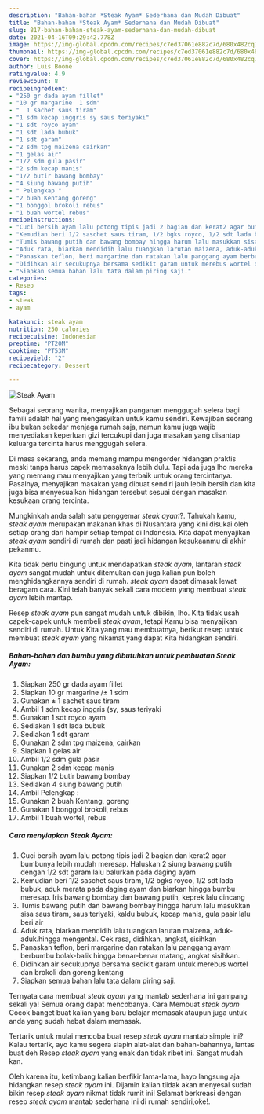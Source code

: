 ```yaml
---
description: "Bahan-bahan *Steak Ayam* Sederhana dan Mudah Dibuat"
title: "Bahan-bahan *Steak Ayam* Sederhana dan Mudah Dibuat"
slug: 817-bahan-bahan-steak-ayam-sederhana-dan-mudah-dibuat
date: 2021-04-16T09:29:42.778Z
image: https://img-global.cpcdn.com/recipes/c7ed37061e882c7d/680x482cq70/steak-ayam-foto-resep-utama.jpg
thumbnail: https://img-global.cpcdn.com/recipes/c7ed37061e882c7d/680x482cq70/steak-ayam-foto-resep-utama.jpg
cover: https://img-global.cpcdn.com/recipes/c7ed37061e882c7d/680x482cq70/steak-ayam-foto-resep-utama.jpg
author: Luis Boone
ratingvalue: 4.9
reviewcount: 8
recipeingredient:
- "250 gr dada ayam fillet"
- "10 gr margarine  1 sdm"
- "  1 sachet saus tiram"
- "1 sdm kecap inggris sy saus teriyaki"
- "1 sdt royco ayam"
- "1 sdt lada bubuk"
- "1 sdt garam"
- "2 sdm tpg maizena cairkan"
- "1 gelas air"
- "1/2 sdm gula pasir"
- "2 sdm kecap manis"
- "1/2 butir bawang bombay"
- "4 siung bawang putih"
- " Pelengkap "
- "2 buah Kentang goreng"
- "1 bonggol brokoli rebus"
- "1 buah wortel rebus"
recipeinstructions:
- "Cuci bersih ayam lalu potong tipis jadi 2 bagian dan kerat2 agar bumbunya lebih mudah meresap. Haluskan 2 siung bawang putih dengan 1/2 sdt garam lalu balurkan pada daging ayam"
- "Kemudian beri 1/2 saschet saus tiram, 1/2 bgks royco, 1/2 sdt lada bubuk, aduk merata pada daging ayam dan biarkan hingga bumbu meresap. Iris bawang bombay dan bawang putih, keprek lalu cincang"
- "Tumis bawang putih dan bawang bombay hingga harum lalu masukkan sisa saus tiram, saus teriyaki, kaldu bubuk, kecap manis, gula pasir lalu beri air"
- "Aduk rata, biarkan mendidih lalu tuangkan larutan maizena, aduk-aduk.hingga mengental. Cek rasa, didihkan, angkat, sisihkan"
- "Panaskan teflon, beri margarine dan ratakan lalu panggang ayam berbumbu bolak-balik hingga benar-benar matang, angkat sisihkan."
- "Didihkan air secukupnya bersama sedikit garam untuk merebus wortel dan brokoli dan goreng kentang"
- "Siapkan semua bahan lalu tata dalam piring saji."
categories:
- Resep
tags:
- steak
- ayam

katakunci: steak ayam 
nutrition: 250 calories
recipecuisine: Indonesian
preptime: "PT20M"
cooktime: "PT53M"
recipeyield: "2"
recipecategory: Dessert

---
```



![*Steak Ayam*](https://img-global.cpcdn.com/recipes/c7ed37061e882c7d/680x482cq70/steak-ayam-foto-resep-utama.jpg)

Sebagai seorang wanita, menyajikan panganan menggugah selera bagi famili adalah hal yang mengasyikan untuk kamu sendiri. Kewajiban seorang ibu bukan sekedar menjaga rumah saja, namun kamu juga wajib menyediakan keperluan gizi tercukupi dan juga masakan yang disantap keluarga tercinta harus menggugah selera.

Di masa  sekarang, anda memang mampu mengorder hidangan praktis meski tanpa harus capek memasaknya lebih dulu. Tapi ada juga lho mereka yang memang mau menyajikan yang terbaik untuk orang tercintanya. Pasalnya, menyajikan masakan yang dibuat sendiri jauh lebih bersih dan kita juga bisa menyesuaikan hidangan tersebut sesuai dengan masakan kesukaan orang tercinta. 



Mungkinkah anda salah satu penggemar *steak ayam*?. Tahukah kamu, *steak ayam* merupakan makanan khas di Nusantara yang kini disukai oleh setiap orang dari hampir setiap tempat di Indonesia. Kita dapat menyajikan *steak ayam* sendiri di rumah dan pasti jadi hidangan kesukaanmu di akhir pekanmu.

Kita tidak perlu bingung untuk mendapatkan *steak ayam*, lantaran *steak ayam* sangat mudah untuk ditemukan dan juga kalian pun boleh menghidangkannya sendiri di rumah. *steak ayam* dapat dimasak lewat beragam cara. Kini telah banyak sekali cara modern yang membuat *steak ayam* lebih mantap.

Resep *steak ayam* pun sangat mudah untuk dibikin, lho. Kita tidak usah capek-capek untuk membeli *steak ayam*, tetapi Kamu bisa menyajikan sendiri di rumah. Untuk Kita yang mau membuatnya, berikut resep untuk membuat *steak ayam* yang nikamat yang dapat Kita hidangkan sendiri.

<!--inarticleads1-->

##### Bahan-bahan dan bumbu yang dibutuhkan untuk pembuatan *Steak Ayam*:

1. Siapkan 250 gr dada ayam fillet
1. Siapkan 10 gr margarine /± 1 sdm
1. Gunakan  ± 1 sachet saus tiram
1. Ambil 1 sdm kecap inggris (sy, saus teriyaki
1. Gunakan 1 sdt royco ayam
1. Sediakan 1 sdt lada bubuk
1. Sediakan 1 sdt garam
1. Gunakan 2 sdm tpg maizena, cairkan
1. Siapkan 1 gelas air
1. Ambil 1/2 sdm gula pasir
1. Gunakan 2 sdm kecap manis
1. Siapkan 1/2 butir bawang bombay
1. Sediakan 4 siung bawang putih
1. Ambil  Pelengkap :
1. Gunakan 2 buah Kentang, goreng
1. Gunakan 1 bonggol brokoli, rebus
1. Ambil 1 buah wortel, rebus




<!--inarticleads2-->

##### Cara menyiapkan *Steak Ayam*:

1. Cuci bersih ayam lalu potong tipis jadi 2 bagian dan kerat2 agar bumbunya lebih mudah meresap. Haluskan 2 siung bawang putih dengan 1/2 sdt garam lalu balurkan pada daging ayam
1. Kemudian beri 1/2 saschet saus tiram, 1/2 bgks royco, 1/2 sdt lada bubuk, aduk merata pada daging ayam dan biarkan hingga bumbu meresap. Iris bawang bombay dan bawang putih, keprek lalu cincang
1. Tumis bawang putih dan bawang bombay hingga harum lalu masukkan sisa saus tiram, saus teriyaki, kaldu bubuk, kecap manis, gula pasir lalu beri air
1. Aduk rata, biarkan mendidih lalu tuangkan larutan maizena, aduk-aduk.hingga mengental. Cek rasa, didihkan, angkat, sisihkan
1. Panaskan teflon, beri margarine dan ratakan lalu panggang ayam berbumbu bolak-balik hingga benar-benar matang, angkat sisihkan.
1. Didihkan air secukupnya bersama sedikit garam untuk merebus wortel dan brokoli dan goreng kentang
1. Siapkan semua bahan lalu tata dalam piring saji.




Ternyata cara membuat *steak ayam* yang mantab sederhana ini gampang sekali ya! Semua orang dapat mencobanya. Cara Membuat *steak ayam* Cocok banget buat kalian yang baru belajar memasak ataupun juga untuk anda yang sudah hebat dalam memasak.

Tertarik untuk mulai mencoba buat resep *steak ayam* mantab simple ini? Kalau tertarik, ayo kamu segera siapin alat-alat dan bahan-bahannya, lantas buat deh Resep *steak ayam* yang enak dan tidak ribet ini. Sangat mudah kan. 

Oleh karena itu, ketimbang kalian berfikir lama-lama, hayo langsung aja hidangkan resep *steak ayam* ini. Dijamin kalian tiidak akan menyesal sudah bikin resep *steak ayam* nikmat tidak rumit ini! Selamat berkreasi dengan resep *steak ayam* mantab sederhana ini di rumah sendiri,oke!.

